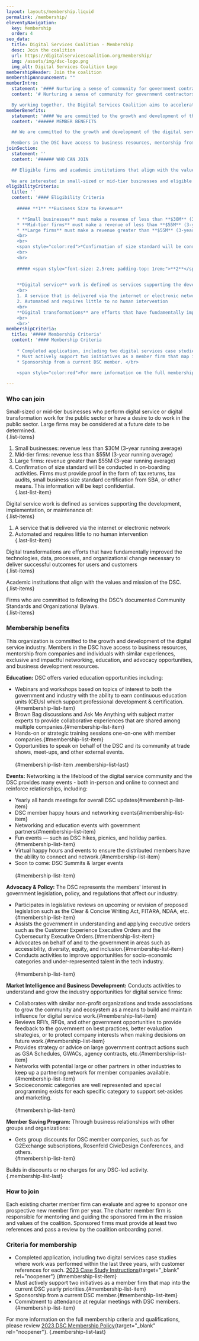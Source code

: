 ```yaml
---
layout: layouts/membership.liquid
permalink: /membership/
eleventyNavigation:
  key: Membership
  order: 4
seo_data:
  title: Digital Services Coalition - Membership
  desc: Join the coalition
  url: https://digitalservicescoalition.org/membership/
  img: /assets/img/dsc-logo.png
  img_alt: Digital Services Coalition Logo
membershipHeader: Join the coalition
membershipAnnouncement: ""
memberIntro:
  statement: '#### Nurturing a sense of community for government contractors.'
  content: '# Nurturing a sense of community for government contractors.

  By working together, the Digital Services Coalition aims to accelerate the government’s ability to implement services that focus on good usability, reliable technology, and accessibility for all—while also benefiting the individuals and firms that are part of the community.'
memberBenefits:
  statement: '#### We are committed to the growth and development of the digital service industry.'
  content: '###### MEMBER BENEFITS

  ## We are committed to the growth and development of the digital service industry.

  Members in the DSC have access to business resources, mentorship from companies and individuals with similar experiences, exclusive and impactful networking, education, and advocacy opportunities, and business development resources.'
joinSection:
  statement: ''
  content: '###### WHO CAN JOIN

  ## Eligible firms and academic institutions that align with the values and missions of the DSC are encouraged to apply.
  
  We are interested in small-sized or mid-tier businesses and eligible academic institutions who perform digital service or digital transformation work for the public sector or have a desire to do work in the public sector. We also look for firms who are committed to following the DSC’s documented Community and Organizational Bylaws.'
eligibilityCriteria:
  title: ''
  content: '#### Eligibility Criteria
    
    ##### **1** **Business Size to Revenue**

    * **Small businesses** must make a revenue of less than **$30M** (3-year running average)
    * **Mid-tier firms** must make a revenue of less than **$55M** (3-year running average)
    * **Large firms** must make a revenue greater than **$55M** (3-year running average) 
    <br>
    <br>
    <span style="color:red">*Confirmation of size standard will be conducted in on-boarding activities. Firms must provide proof in the form of: tax returns, tax audits, small business size standard certification from SBA, or other means. This information will be kept confidential.*</span> 
    <br>
    <br>
    
    ##### <span style="font-size: 2.5rem; padding-top: 1rem;">**2**</span> <span style="vertical-align: middle;">**Digital Service or Transformation Work**</span>
    

    **Digital service** work is defined as services supporting the development, implementation, or maintenance of: 
    <br>
    1. A service that is delivered via the internet or electronic network
    2. Automated and requires little to no human intervention 
    <br>
    **Digital transformations** are efforts that have fundamentally improved the technologies, data, processes, and organizational change necessary to deliver successful outcomes for users and customers 
    <br>
    <br>'
membershipCriteria:
  title: '##### Membership Criteria'
  content: '#### Membership Criteria
    
    * Completed application, including two digital services case studies where work was performed within the last three years, with customer references for each. 2023 Case Study Instructions
    * Must actively support two initiatives as a member firm that map into the current DSC yearly priorities.
    * Sponsorship from a current DSC member. </br>

    <span style="color:red">For more information on the full membership criteria and qualifications, please review our <a href="https://drive.google.com/file/d/1aJT8z0y_PjXS8alm30Llldh8Y6smmx6L/view" style="color: #F25267;">2024 DSC Member Policies.</a></span>'
  
---
```

### Who can join

Small-sized or mid-tier businesses who perform digital service or digital transformation work for the public sector or have a desire to do work in the public sector. Large firms may be considered at a future date to be determined.</br> {.list-items}

1. Small businesses: revenue less than $30M (3-year running average)
2. Mid-tier firms: revenue less than $55M (3-year running average)
3. Large firms: revenue greater than $55M (3-year running average)
4. Confirmation of size standard will be conducted in on-boarding activities. Firms must provide proof in the form of: tax returns, tax audits, small business size standard certification from SBA, or other means. This information will be kept confidential.</br>{.last-list-item}

Digital service work is defined as services supporting the development, implementation, or maintenance of:</br>{.list-items}

1. A service that is delivered via the internet or electronic network
2. Automated and requires little to no human intervention</br>{.last-list-item}

Digital transformations are efforts that have fundamentally improved the technologies, data, processes, and organizational change necessary to deliver successful outcomes for users and customers</br> {.list-items}

Academic institutions that align with the values and mission of the DSC.</br>{.list-items}

Firms who are committed to following the DSC’s documented Community Standards and Organizational Bylaws.</br>{.list-items}

### Membership benefits

This organization is committed to the growth and development of the digital service industry. Members in the DSC have access to business resources, mentorship from companies and individuals with similar experiences, exclusive and impactful networking, education, and advocacy opportunities, and business development resources.</br>

**Education:**
DSC offers varied education opportunities including:

* Webinars and workshops based on topics of interest to both the government and industry with the ability to earn continuous education units (CEUs) which support professional development & certification.{#membership-list-item}
* Brown Bag discussions and Ask Me Anything with subject matter experts to provide collaborative experiences that are shared among multiple companies.{#membership-list-item}
* Hands-on or strategic training sessions one-on-one with member companies.{#membership-list-item}
* Opportunities to speak on behalf of the DSC and its community at trade shows, meet-ups, and other external events.</br></br>{#membership-list-item .membership-list-last}

**Events:**
Networking is the lifeblood of the digital service community and the DSC provides many events - both in-person and online to connect and reinforce relationships, including:

* Yearly all hands meetings for overall DSC updates{#membership-list-item}
* DSC member happy hours and networking events{#membership-list-item}
* Networking and education events with government partners{#membership-list-item}
* Fun events — such as DSC hikes, picnics, and holiday parties.{#membership-list-item}
* Virtual happy hours and events to ensure the distributed members have the ability to connect and network.{#membership-list-item}
* Soon to come: DSC Summits & larger events</br></br>{#membership-list-item}

**Advocacy & Policy:**
The DSC represents the members' interest in government legislation, policy, and regulations that affect our industry:

* Participates in legislative reviews on upcoming or revision of proposed legislation such as the Clear & Concise Writing Act, FITARA, NDAA, etc.{#membership-list-item}
* Assists the government in understanding and applying executive orders such as the Customer Experience Executive Orders and the Cybersecurity Executive Orders.{#membership-list-item}
* Advocates on behalf of and to the government in areas such as accessibility, diversity, equity, and inclusion.{#membership-list-item}
* Conducts activities to improve opportunities for socio-economic categories and under-represented talent in the tech industry.</br></br>{#membership-list-item}

**Market Intelligence and Business Development:**
Conducts activities to understand and grow the industry opportunities for digital service firms:

* Collaborates with similar non-profit organizations and trade associations to grow the community and ecosystem as a means to build and maintain influence for digital service work.{#membership-list-item}
* Reviews RFI’s, RFQs, and other government opportunities to provide feedback to the government on best practices, better evaluation strategies, or to protect company interests when making decisions on future work.{#membership-list-item}
* Provides strategy or advice on large government contract actions such as GSA Schedules, GWACs, agency contracts, etc.{#membership-list-item}
* Networks with potential large or other partners in other industries to keep up a partnering network for member companies available.{#membership-list-item}
* Socioeconomic categories are well represented and special programming exists for each specific category to support set-asides and marketing.</br></br>{#membership-list-item}

**Member Saving Program:**
Through business relationships with other groups and organizations:

* Gets group discounts for DSC member companies, such as for G2Exchange subscriptions, Rosenfeld CivicDesign Conferences, and others.</br>{#membership-list-item}

Builds in discounts or no charges for any DSC-led activity.</br>{.membership-list-last}

### How to join

Each existing charter member firm can evaluate and agree to sponsor one prospective new member firm per year. The charter member firm is responsible for mentoring and guiding the sponsored firm in the mission and values of the coalition. Sponsored firms must provide at least two references and pass a review by the coalition onboarding panel.</br>

### Criteria for membership

* Completed application, including two digital services case studies where work was performed within the last three years, with customer references for each. [2023 Case Study Instructions](/assets/pdf/Appendix-A-Case-Study-Instructions-2023.pdf){target="_blank" rel="noopener"} {#membership-list-item}
* Must actively support two initiatives as a member firm that map into the current DSC yearly priorities.{#membership-list-item}
* Sponsorship from a current DSC member.{#membership-list-item}
* Commitment to attendance at regular meetings with DSC members.{#membership-list-item}

For more information on the full membership criteria and qualifications, please review [2023 DSC Membership Policy](/assets/pdf/Membership-Policy-2023.pdf){target="_blank" rel="noopener"}. {.membership-list-last}